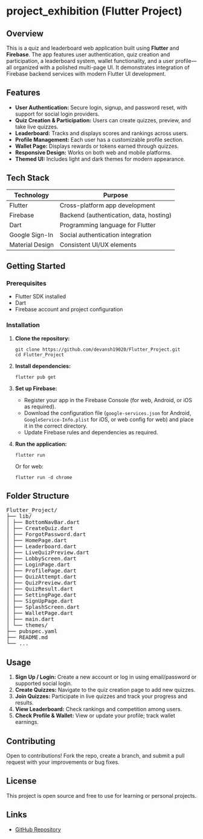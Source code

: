 # project_exhibition (Flutter Project)

## Overview

This is a quiz and leaderboard web application built using **Flutter** and **Firebase**. The app features user authentication, quiz creation and participation, a leaderboard system, wallet functionality, and a user profile—all organized with a polished multi-page UI. It demonstrates integration of Firebase backend services with modern Flutter UI development.

## Features

- **User Authentication:** Secure login, signup, and password reset, with support for social login providers.
- **Quiz Creation & Participation:** Users can create quizzes, preview, and take live quizzes.
- **Leaderboard:** Tracks and displays scores and rankings across users.
- **Profile Management:** Each user has a customizable profile section.
- **Wallet Page:** Displays rewards or tokens earned through quizzes.
- **Responsive Design:** Works on both web and mobile platforms.
- **Themed UI:** Includes light and dark themes for modern appearance.

## Tech Stack

| Technology           | Purpose                                   |
|----------------------|-------------------------------------------|
| Flutter              | Cross-platform app development            |
| Firebase             | Backend (authentication, data, hosting)   |
| Dart                 | Programming language for Flutter          |
| Google Sign-In       | Social authentication integration         |
| Material Design      | Consistent UI/UX elements                 |

## Getting Started

### Prerequisites

- Flutter SDK installed
- Dart
- Firebase account and project configuration

### Installation

1. **Clone the repository:**
    ```
    git clone https://github.com/devansh19020/Flutter_Project.git
    cd Flutter_Project
    ```

2. **Install dependencies:**
    ```
    flutter pub get
    ```

3. **Set up Firebase:**
    - Register your app in the Firebase Console (for web, Android, or iOS as required).
    - Download the configuration file (`google-services.json` for Android, `GoogleService-Info.plist` for iOS, or web config for web) and place it in the correct directory.
    - Update Firebase rules and dependencies as required.

4. **Run the application:**
    ```
    flutter run
    ```
    Or for web:
    ```
    flutter run -d chrome
    ```

## Folder Structure

<pre>
Flutter_Project/
├── lib/
│ ├── BottomNavBar.dart
│ ├── CreateQuiz.dart
│ ├── ForgotPassword.dart
│ ├── HomePage.dart
│ ├── Leaderboard.dart
│ ├── LiveQuizPreview.dart
│ ├── LobbyScreen.dart
│ ├── LoginPage.dart
│ ├── ProfilePage.dart
│ ├── QuizAttempt.dart
│ ├── QuizPreview.dart
│ ├── QuizResult.dart
│ ├── SettingPage.dart
│ ├── SignUpPage.dart
│ ├── SplashScreen.dart
│ ├── WalletPage.dart
│ ├── main.dart
│ └── themes/
├── pubspec.yaml
├── README.md
└── ...
</pre>

## Usage

1. **Sign Up / Login:** Create a new account or log in using email/password or supported social login.
2. **Create Quizzes:** Navigate to the quiz creation page to add new quizzes.
3. **Join Quizzes:** Participate in live quizzes and track your progress and results.
4. **View Leaderboard:** Check rankings and competition among users.
5. **Check Profile & Wallet:** View or update your profile; track wallet earnings.

## Contributing

Open to contributions! Fork the repo, create a branch, and submit a pull request with your improvements or bug fixes.

## License

This project is open source and free to use for learning or personal projects.

## Links

- [GitHub Repository](https://github.com/devansh19020/Flutter_Project)
